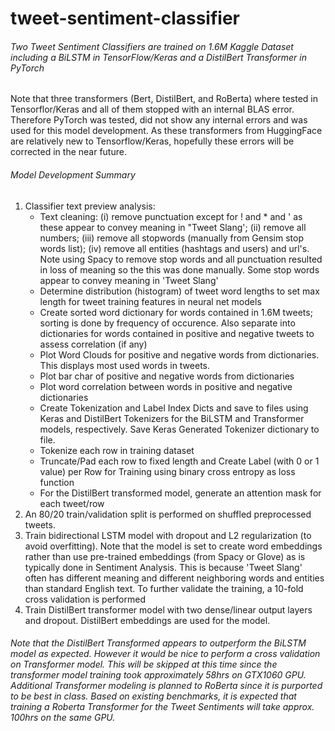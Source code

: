 # tweet-sentiment-classifier
<h6>Two Tweet Sentiment Classifiers are trained on 1.6M Kaggle Dataset including a BiLSTM in TensorFlow/Keras and a DistilBert Transformer in PyTorch</h6>
<p>Note that three transformers (Bert, DistilBert, and RoBerta) where tested in Tensorflor/Keras and all of them stopped with an internal BLAS error. 
Therefore PyTorch was tested, did not show any internal errors and was used for this model
development. As these transformers from HuggingFace are relatively new to Tensorflow/Keras,
 hopefully these errors will be corrected in the near future.</p>
 
<h6>Model Development Summary</h6>
<ol>
<li>Classifier text preview analysis:
    <ul>
    <li>Text cleaning: (i) remove punctuation except for ! and * and ' as these appear to convey meaning in "Tweet Slang'; (ii) remove all numbers; (iii) remove all
    stopwords (manually from Gensim stop words list); (iv) remove all entities (hashtags and users) and url's. Note using Spacy to remove stop words and all punctuation
    resulted in loss of meaning so the this was done manually. Some stop words appear to convey meaning in 'Tweet Slang'</li>
<li>Determine distribution (histogram) of tweet word lengths to set max length for tweet training features in neural net models</li>
<li>Create sorted word dictionary for words contained in 1.6M tweets; sorting is done by frequency of occurence. Also separate into dictionaries for
words contained in positive and negative tweets to assess correlation (if any)</li>
<li>Plot Word Clouds for positive and negative words from dictionaries. This displays most used words in tweets.</li>
<li>Plot bar char of positive and negative words from dictionaries</li>
<li>Plot word correlation between words in positive and negative dictionaries</li>
<li>Create Tokenization and Label Index Dicts and save to files using Keras and DistilBert Tokenizers for the BiLSTM and Transformer models, respectively. 
Save Keras Generated Tokenizer dictionary to file.</li>
<li>Tokenize each row in training dataset</li>
<li>Truncate/Pad each row to fixed length and Create Label (with 0 or 1 value) per Row for Training using binary cross entropy as loss function</li>
<li>For the DistilBert transformed model, generate an attention mask for each tweet/row</li>
</ul>
</li>
<li>An 80/20 train/validation split is performed on shuffled preprocessed tweets.</li>
<li>Train bidirectional LSTM model with dropout and L2 regularization (to avoid overfitting). Note that the model is set to create word embeddings
rather than use pre-trained embeddings (from Spacy or Glove) as is typically done in Sentiment Analysis. This is because 'Tweet Slang' often has different
meaning and different neighboring words and entities than standard English text. To further validate the training, a 10-fold cross validation is performed</li>
<li>Train DistilBert transformer model with two dense/linear output layers and dropout. DistilBert embeddings are used for the model.</li>
</ol>

<h6>Note that the DistilBert Transformed appears to outperform the BiLSTM model as expected. However it would be nice to perform a cross validation
on Transformer model. This will be skipped at this time since the transformer model training took approximately 58hrs on GTX1060 GPU. Additional 
Transformer modeling is planned to RoBerta since it is purported to be best in class. Based on existing benchmarks, it is expected
that training a Roberta Transformer for the Tweet Sentiments will take approx. 100hrs on the same GPU.</h6>
